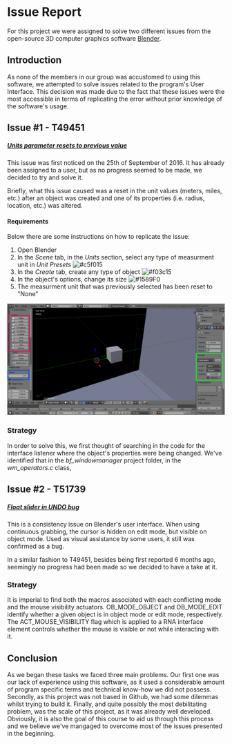 # Issue Report

For this project we were assigned to solve two different issues from the open-source 3D computer graphics software <a href="https://www.blender.org/">Blender</a>.

## Introduction

As none of the members in our group was accustomed to using this software, we attempted to solve issues related to the program's User Interface. This decision was made due to the fact that these issues were the most accessible in terms of replicating the error without prior knowledge of the software's usage.

## Issue #1 - T49451

##### <a href="https://developer.blender.org/T49451"> Units parameter resets to previous value </a>

This issue was first noticed on the 25th of September of 2016. It has already been assigned to a user, but as no progress seemed to be made, we decided to try and solve it.

Briefly, what this issue caused was a reset in the unit values (meters, miles, etc.) after an object was created and one of its properties (i.e. radius, location, etc.) was altered.

#### Requirements

Below there are some instructions on how to replicate the issue:

1. Open Blender
2. In the *Scene* tab, in the *Units* section, select any type of measurment unit in *Unit Presets* ![#c5f015](https://placehold.it/15/c5f015/000000?text=+) 
3. In the *Create* tab, create any type of object ![#f03c15](https://placehold.it/15/f03c15/000000?text=+)
4. In the object's options, change its size ![#1589F0](https://placehold.it/15/1589F0/000000?text=+)
5. The measurment unit that was previously selected has been reset to "None"

![issue_1_instr](https://github.com/DiogoDores/FEUP-ESOF/blob/master/Third%20project/cube_units.png "Issue #1 Instructions")

### Strategy
In order to solve this, we first thought of searching in the code for the interface listener where the object's properties were being changed. We've identified that in the *bf_windowmanager* project folder, in the *wm_operators.c* class, 

## Issue #2 - T51739
##### <a href="https://developer.blender.org/T51739"> Float slider in UNDO bug </a>

This is a consistency issue on Blender's user interface. When using continuous grabbing, the cursor is hidden on edit mode, but visible on object mode. Used as visual assistance by some users, it still was confirmed as a bug.

In a similar fashion to T49451, besides being first reported 6 months ago, seemingly no progress had been made so we decided to have a take at it.

### Strategy
It is imperial to find both the macros associated with each conflicting mode and the mouse visibility actuators. OB_MODE_OBJECT and OB_MODE_EDIT identify whether a given object is in object mode or edit mode, respectively. The ACT_MOUSE_VISIBILITY flag which is applied to a RNA interface element controls whether the mouse is visible or not while interacting with it.

## Conclusion

As we began these tasks we faced three main problems. Our first one was our lack of experience using this software, as it used a considerable amount of program specific terms and technical know-how we did not possess. Secondly, as this project was not based in Github, we had some dilemmas whilst trying to build it. Finally, and quite possibly the most debilitating problem, was the scale of this project, as it was already well developed. Obviously, it is also the goal of this course to aid us through this process and we believe we've mangaged to overcome most of the issues presented in the beginning.
